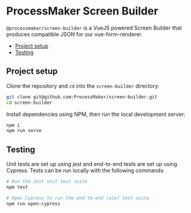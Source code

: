 # ProcessMaker Screen Builder

`@processmaker/screen-builder` is a VueJS powered Screen Builder that produces compatible JSON for our vue-form-renderer.

- [Project setup](#project-setup)
- [Testing](#testing)

## Project setup

Clone the repository and `cd` into the `screen-builder` directory:

```bash
git clone git@github.com:ProcessMaker/screen-builder.git
cd screen-builder
```

Install dependencies using NPM, then run the local development server:

```bash
npm i
npm run serve
```

## Testing

Unit tests are set up using jest and end-to-end tests are set up using Cypress. Tests can be run locally with the following commands:

```bash
# Run the Jest unit test suite
npm test

# Open Cypress to run the end-to-end (e2e) test suite
npm run open-cypress
```
